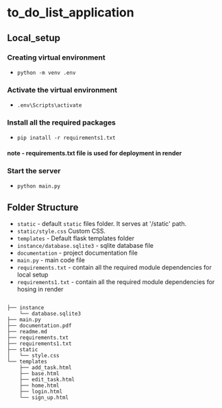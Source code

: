 # to_do_list_application


## Local_setup ################################################

### Creating virtual environment  
- `python -m venv .env`
### Activate the virtual environment 
- `.env\Scripts\activate`

### Install all the required packages
- `pip inatall -r requirements1.txt`
#### note -  requirements.txt file is used for deployment in render


### Start the server
- `python main.py`


## Folder Structure ################################################

- `static` - default `static` files folder. It serves at '/static' path.
- `static/style.css` Custom CSS.
- `templates` - Default flask templates folder
- `instance/database.sqlite3` - sqlite database file 
- `documentation` - project documentation file
- `main.py` - main code file
- `requirements.txt` - contain all the required module dependencies for local setup
- `requirements1.txt` - contain all the required module dependencies for hosing in render

```

├── instance 
    └── database.sqlite3
├── main.py
├── documentation.pdf
├── readme.md
├── requirements.txt
├── requirements1.txt
├── static
│   └── style.css
└── templates
    ├── add_task.html
    ├── base.html
    ├── edit_task.html
    ├── home.html
    ├── login.html
    └── sign_up.html
    
```

